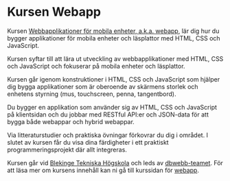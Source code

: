 # Kursen Webapp

Kursen [Webbapplikationer för mobila enheter, a.k.a. webapp](https://dbwebb.se/kurser/webapp-v3), lär dig hur du bygger applikationer för mobila enheter och läsplattor med HTML, CSS och JavaScript.

Kursen syftar till att lära ut utveckling av webbapplikationer med HTML, CSS och JavaScript och fokuserar på mobila enheter och läsplattor.

Kursen går igenom konstruktioner i HTML, CSS och JavaScript som hjälper dig bygga applikationer som är oberoende av skärmens storlek och enhetens styrning (mus, touchscreen, penna, tangentbord).

Du bygger en applikation som använder sig av HTML, CSS och JavaScript på klientsidan och du jobbar med RESTful API:er och JSON-data för att bygga både webappar och hybrid webappar.

Via litteraturstudier och praktiska övningar förkovrar du dig i området. I slutet av kursen får du visa dina färdigheter i ett praktiskt programmeringsprojekt där allt integreras.

Kursen går vid [Blekinge Tekniska Högskola](https://www.bth.se/) och leds av [dbwebb-teamet](https://dbwebb.se/). För att läsa mer om kursens innehåll kan ni gå till kurssidan för [webapp](https://dbwebb.se/kurser/webapp-v3).
